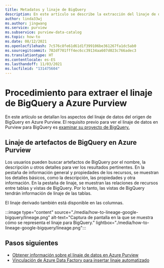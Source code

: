 ```yaml
---
title: Metadatos y linaje de BigQuery
description: En este artículo se describe la extracción del linaje de datos del origen de BigQuery.
author: linda33wj
ms.author: jingwang
ms.service: purview
ms.subservice: purview-data-catalog
ms.topic: how-to
ms.date: 08/12/2021
ms.openlocfilehash: 7c576c8fe61d61d1f399106be361267fa1dc5ab0
ms.sourcegitcommit: 702df701fff4ec6cc39134aa607d023c766adec3
ms.translationtype: HT
ms.contentlocale: es-ES
ms.lasthandoff: 11/03/2021
ms.locfileid: "131475604"
---
```

# <a name="how-to-get-lineage-from-bigquery-into-azure-purview"></a>Procedimiento para extraer el linaje de BigQuery a Azure Purview

En este artículo se detallan los aspectos del linaje de datos del origen de BigQuery en Azure Purview. El requisito previo para ver el linaje de datos en Purview para BigQuery es [examinar su proyecto de BigQuery.](../purview/register-scan-google-bigquery-source.md) 

## <a name="lineage-of-bigquery-artifacts-in-azure-purview"></a>Linaje de artefactos de BigQuery en Azure Purview

Los usuarios pueden buscar artefactos de BigQuery por el nombre, la descripción u otros detalles para ver los resultados pertinentes. En la pestaña de información general y propiedades de los recursos, se muestran los detalles básicos, como la descripción, las propiedades y otra información. En la pestaña de linaje, se muestran las relaciones de recursos entre tablas y vistas de BigQuery. Por lo tanto, las vistas de BigQuery tendrán información de linaje de las tablas. 

El linaje derivado también está disponible en las columnas.

:::image type="content" source="./media/how-to-lineage-google-bigquery/lineage.png" alt-text="Captura de pantalla en la que se muestra cómo se representa el linaje para BigQuery." lightbox="./media/how-to-lineage-google-bigquery/lineage.png":::


## <a name="next-steps"></a>Pasos siguientes

- [Obtener información sobre el linaje de datos en Azure Purview](catalog-lineage-user-guide.md)
- [Vinculación de Azure Data Factory para insertar linaje automatizado](how-to-link-azure-data-factory.md)
